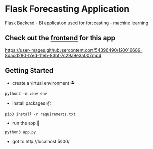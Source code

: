 # Flask Forecasting Application
Flask Backend - BI application used for forecasting - machine learning

## Check out the [frontend](https://github.com/Dashboost-BI/flask-forecasting-application) for this app

https://user-images.githubusercontent.com/54396490/120016689-8dacd280-bfed-11eb-83bf-7c29a9e3a007.mp4

## Getting Started
- create a virtual environment 🏝️
```
python3 -m venv env
```
- install packages 📦
```
pip3 install -r requirements.txt
```
- run the app 🏃
```
python3 app.py
```
- got to http://localhost:5000/


